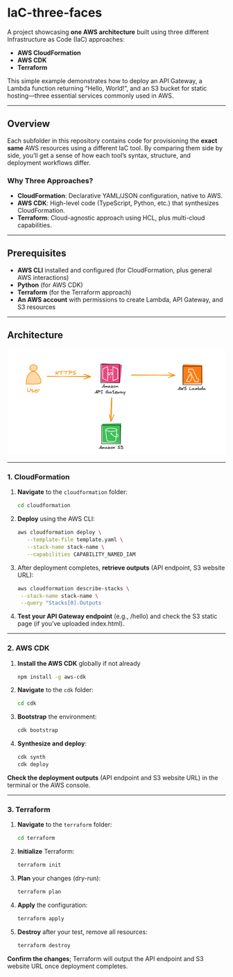 # IaC-three-faces

A project showcasing **one AWS architecture** built using three different Infrastructure as Code (IaC) approaches:
- **AWS CloudFormation**  
- **AWS CDK**  
- **Terraform**

This simple example demonstrates how to deploy an API Gateway, a Lambda function returning “Hello, World!”, and an S3 bucket for static hosting—three essential services commonly used in AWS.

---

## Overview

Each subfolder in this repository contains code for provisioning the **exact same** AWS resources using a different IaC tool. By comparing them side by side, you’ll get a sense of how each tool’s syntax, structure, and deployment workflows differ.

### Why Three Approaches?
- **CloudFormation**: Declarative YAML/JSON configuration, native to AWS.  
- **AWS CDK**: High-level code (TypeScript, Python, etc.) that synthesizes CloudFormation.  
- **Terraform**: Cloud-agnostic approach using HCL, plus multi-cloud capabilities.

---

## Prerequisites

- **AWS CLI** installed and configured (for CloudFormation, plus general AWS interactions)   
- **Python** (for AWS CDK)  
- **Terraform** (for the Terraform approach)  
- **An AWS account** with permissions to create Lambda, API Gateway, and S3 resources  

---

## Architecture

![alt text](architecture.png)

---

### 1. CloudFormation

1. **Navigate** to the `cloudformation` folder:
   ```bash
   cd cloudformation
   ```
2. **Deploy** using the AWS CLI:
   ```bash
   aws cloudformation deploy \
      --template-file template.yaml \
      --stack-name stack-name \
      --capabilities CAPABILITY_NAMED_IAM 
   ```

3. After deployment completes, **retrieve outputs** (API endpoint, S3 website URL):
   ```bash
   aws cloudformation describe-stacks \
    --stack-name stack-name \
    --query "Stacks[0].Outputs
   ```

4. **Test your API Gateway endpoint** (e.g., /hello) and check the S3 static page (if you’ve uploaded index.html).

---


### 2. AWS CDK 

1. **Install the AWS CDK** globally if not already
   ```bash 
   npm install -g aws-cdk
   ```

2. **Navigate** to the `cdk` folder:
   ```bash 
   cd cdk
   ```

3. **Bootstrap** the environment:
   ```bash 
   cdk bootstrap
   ```

4. **Synthesize and deploy**:
   ```bash 
   cdk synth
   cdk deploy
   ```

**Check the deployment outputs** (API endpoint and S3 website URL) in the terminal or the AWS console.

---

### 3. Terraform

1. **Navigate** to the `terraform` folder:
   ```bash 
   cd terraform
   ```

2. **Initialize** Terraform:
   ```bash 
   terraform init
   ```

3. **Plan** your changes (dry-run):
   ```bash 
   terraform plan
   ```

4. **Apply** the configuration:
   ```bash 
   terraform apply
   ```

5. **Destroy** after your test, remove all resources:
   ```bash 
   terraform destroy
   ```

**Confirm the changes**; Terraform will output the API endpoint and S3 website URL once deployment completes.
   
